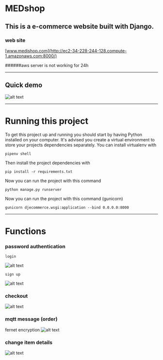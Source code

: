 

# MEDshop

This is a e-commerce website built with Django.
---
### web site

[www.medishop.com](http://ec2-34-228-244-128.compute-1.amazonaws.com:8000/)

######aws server is not working for 24h 

---
## Quick demo

![alt text]( https://github.com/cepdnaclk/e16-3yp-smart-pharmaceutical-warehousing/blob/main/Web%20application/aws/doc/demo.gif "Logo")

---

# Running this project

To get this project up and running you should start by having Python installed on your computer. It's advised you create a virtual environment to store your projects dependencies separately. You can install virtualenv with

```
pipenv shell
```
Then install the project dependencies with

```
pip install -r requirements.txt
```

Now you can run the project with this command

```
python manage.py runserver
```
Now you can run the project with this command (gunicorn)

```
gunicorn djecommerce.wsgi:application --bind 0.0.0.0:8000
```
---

# Functions

### password authentication
```
login
```
![alt text]( https://github.com/cepdnaclk/e16-3yp-smart-pharmaceutical-warehousing/blob/main/Web%20application/aws/doc/login.gif )

```
sign up
```

![alt text]( https://github.com/cepdnaclk/e16-3yp-smart-pharmaceutical-warehousing/blob/main/Web%20application/aws/doc/signup.png )

### checkout


![alt text]( https://github.com/cepdnaclk/e16-3yp-smart-pharmaceutical-warehousing/blob/main/Web%20application/aws/doc/checkout.png )


### mqtt message (order)
fernet encryption
![alt text]( https://github.com/cepdnaclk/e16-3yp-smart-pharmaceutical-warehousing/blob/main/Web%20application/aws/doc/mqtt.png )

### change item details

![alt text]( https://github.com/cepdnaclk/e16-3yp-smart-pharmaceutical-warehousing/blob/main/Web%20application/aws/doc/change.gif)